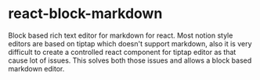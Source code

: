 # react-block-markdown
Block based rich text editor for markdown for react. Most notion style editors are based on tiptap which doesn't support markdown, also it is very difficult to create a controlled react component for tiptap editor as that cause lot of issues. This solves both those issues and allows a block based markdown editor.
